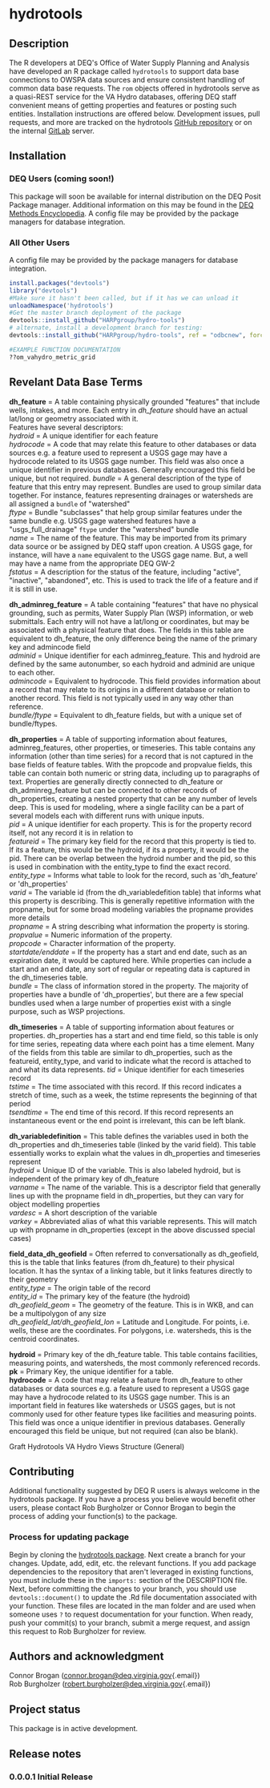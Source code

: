 # hydrotools

## Description

The R developers at DEQ's Office of Water Supply Planning and Analysis have developed an R package called `hydrotools` to support data base connections to OWSPA data sources and ensure consistent handling of common data base requests. The `rom` objects offered in hydrotools serve as a quasi-REST service for the VA Hydro databases, offering DEQ staff convenient means of getting properties and features or posting such entities. Installation instructions are offered below. Development issues, pull requests, and more are tracked on the hydrotools [GitHub repository](https://github.com/HARPgroup/hydro-tools) or on the internal [GitLab](https://gitlab.deq.virginia.gov/) server. 

## Installation

### DEQ Users (coming soon!)
This package will soon be available for internal distribution on the DEQ Posit Package manager. Additional information on this may be found in the [DEQ Methods Encyclopedia](https://positconnect.deq.virginia.gov/DEQmethods/). A config file may be provided by the package managers for database integration.

### All Other Users
A config file may be provided by the package managers for database integration.
``` r
install.packages("devtools")
library("devtools")
#Make sure it hasn't been called, but if it has we can unload it
unloadNamespace('hydrotools')
#Get the master branch deployment of the package
devtools::install_github("HARPgroup/hydro-tools")
# alternate, install a development branch for testing:
devtools::install_github("HARPgroup/hydro-tools", ref = "odbcnew", force=TRUE)

#EXAMPLE FUNCTION DOCUMENTATION
??om_vahydro_metric_grid
```

## Revelant Data Base Terms
**dh_feature** = A table containing physically grounded "features" that include wells, intakes, and more. Each entry in *dh_feature* should have an actual lat/long or geometry associated with it.   
Features have several descriptors:  
*hydroid* = A unique identifier for each feature  
*hydrocode* = A code that may relate this feature to other databases or data sources e.g. a feature used to represent a USGS gage may have a hydrocode related to its USGS gage number. This field was also once a unique identifier in previous databases. Generally encouraged this field be unique, but not required.
*bundle* = A general description of the type of feature that this entry may represent. Bundles are used to group similar data together. For instance, features representing drainages or watersheds are all assigned a `bundle` of "watershed"  
*ftype* = Bundle "subclasses" that help group similar features under the same bundle e.g. USGS gage watershed features have a "usgs_full_drainage" `ftype` under the "watershed" bundle  
*name* = The name of the feature. This may be imported from its primary data source or be assigned by DEQ staff upon creation. A USGS gage, for instance, will have a `name` equivalent to the USGS gage name. But, a well may have a name from the appropriate DEQ GW-2  
*fstatus* = A description for the status of the feature, including "active", "inactive", "abandoned", etc. This is used to track the life of a feature and if it is still in use.


**dh_adminreg_feature** = A table containing "features" that have no physical grounding, such as permits, Water Supply Plan (WSP) information, or web submittals. Each entry will not have a lat/long or coordinates, but may be associated with a physical feature that does. The fields in this table are equivalent to dh_feature, the only difference being the name of the primary key and admincode field   
*adminid* = Unique identifier for each adminreg_feature. This and hydroid are defined by the same autonumber, so each hydroid and adminid are unique to each other.  
*admincode* = Equivalent to hydrocode. This field provides information about a record that may relate to its origins in a different database or relation to another record. This field is not typically used in any way other than reference.  
*bundle/ftype* = Equivalent to dh_feature fields, but with a unique set of bundle/ftypes.


**dh_properties** = A table of supporting information about features, adminreg_features, other properties, or timeseries. This table contains any information (other than time series) for a record that is not captured in the base fields of feature tables. With the propcode and propvalue fields, this table can contain both numeric or string data, including up to paragraphs of text. Properties are generally directly connected to dh_feature or dh_adminreg_feature but can be connected to other records of dh_properties, creating a nested property that can be any number of levels deep. This is used for modeling, where a single facility can be a part of several models each with different runs with unique inputs.  
*pid* = A unique identifier for each property. This is for the property record itself, not any record it is in relation to  
*featureid* = The primary key field for the record that this property is tied to. If its a feature, this would be the hydroid, if its a property, it would be the pid. There can be overlap between the hydroid number and the pid, so this is used in combination with the entity_type to find the exact record.  
*entity_type* = Informs what table to look for the record, such as 'dh_feature' or 'dh_properties'  
*varid* = The variable id (from the dh_variabledefition table) that informs what this property is describing. This is generally repetitive information with the propname, but for some broad modeling variables the propname provides more details  
*propname* = A string describing what information the property is storing.   
*propvalue* = Numeric information of the property.   
*propcode* = Character information of the property.  
*startdate/enddate* = If the property has a start and end date, such as an expiration date, it would be captured here. While properties can include a start and an end date, any sort of regular or repeating data is captured in the dh_timeseries table.   
*bundle* = The class of information stored in the property. The majority of properties have a bundle of 'dh_properties', but there are a few special bundles used when a large number of properties exist with a single purpose, such as WSP projections.  


**dh_timeseries** = A table of supporting information about features or properties. dh_properties has a start and end time field, so this table is only for time series, repeating data where each point has a time element. Many of the fields from this table are similar to dh_properties, such as the featureid, entity_type, and varid to indicate what the record is attached to and what its data represents. 
*tid* = Unique identifier for each timeseries record  
*tstime* = The time associated with this record. If this record indicates a stretch of time, such as a week, the tstime represents the beginning of that period  
*tsendtime* = The end time of this record. If this record represents an instantaneous event or the end point is irrelevant, this can be left blank.  


**dh_variabledefinition** = This table defines the variables used in both the dh_properties and dh_timeseries table (linked by the varid field). This table essentially works to explain what the values in dh_properties and timeseries represent  
*hydroid* = Unique ID of the variable. This is also labeled hydroid, but is independent of the primary key of dh_feature  
*varname* = The name of the variable. This is a descriptor field that generally lines up with the propname field in dh_properties, but they can vary for object modelling properties  
*vardesc* = A short description of the variable   
*varkey* = Abbreviated alias of what this variable represents. This will match up with propname in dh_properties (except in the above discussed special cases)  


**field_data_dh_geofield** = Often referred to conversationally as dh_geofield, this is the table that links features (from dh_feature) to their physical location. It has the syntax of a linking table, but it links features directly to their geometry  
*entity_type* = The origin table of the record  
*entity_id* = The primary key of the feature (the hydroid)  
*dh_geofield_geom* = The geometry of the feature. This is in WKB, and can be a multipolygon of any size  
*dh_geofield_lat/dh_geofield_lon* = Latitude and Longitude. For points, i.e. wells, these are the coordinates. For polygons, i.e. watersheds, this is the centroid coordinates.

	
**hydroid** = Primary key of the dh_feature table. This table contains facilities, measuring points, and watersheds, the most commonly referenced records.  
**pk** = Primary Key, the unique identifier for a table.  
**hydrocode** =  A code that may relate a feature from dh_feature to other databases or data sources e.g. a feature used to represent a USGS gage may have a hydrocode related to its USGS gage number. This is an important field in features like watersheds or USGS gages, but is not commonly used for other feature types like facilities and measuring points. This field was once a unique identifier in previous databases. Generally encouraged this field be unique, but not required (can also be blank).  


Graft Hydrotools VA Hydro Views Structure (General)



## Contributing

Additional functionality suggested by DEQ R users is always welcome in the hydrotools package. If you have a process you believe would benefit other users, please contact Rob Burgholzer or Connor Brogan to begin the process of adding your function(s) to the package.

### Process for updating package

Begin by cloning the [hydrotools package](https://github.com/HARPgroup/hydro-tools). Next create a branch for your changes. Update, add, edit, etc. the relevant functions. If you add package dependencies to the repository that aren't leveraged in existing functions, you must include these in the `imports:` section of the DESCRIPTION file. Next, before committing the changes to your branch, you should use `devtools::document()` to update the .Rd file documentation associated with your function. These files are located in the man folder and are used when someone uses `?` to request documentation for your function. When ready, push your commit(s) to your branch, submit a merge request, and assign this request to Rob Burgholzer for review.

## Authors and acknowledgment

Connor Brogan ([connor.brogan\@deq.virginia.gov](mailto:connor.brogan@deq.virginia.gov){.email}) <br/>
Rob Burgholzer ([robert.burgholzer\@deq.virginia.gov](mailto:robert.burgholzer@deq.virginia.gov){.email})<br/> 


## Project status

This package is in active development.

## Release notes

### 0.0.0.1 Initial Release


